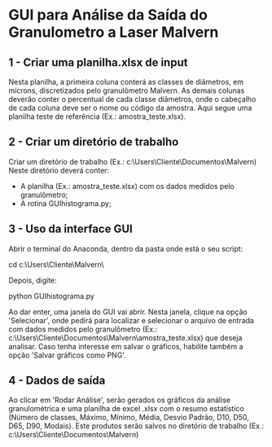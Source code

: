 # GUI para Análise da Saída do Granulometro a Laser Malvern

## 1 - Criar uma planilha.xlsx de input

Nesta planilha, a primeira coluna conterá as classes de diâmetros, em mícrons, discretizados pelo granulômetro Malvern. As demais colunas deverão conter o percentual de cada classe diâmetros, onde o cabeçalho de cada coluna deve ser o nome ou código da amostra. 
Aqui segue uma planilha teste de referência (Ex.: amostra_teste.xlsx).

## 2 - Criar um diretório de trabalho

Criar um diretório de trabalho (Ex.: c:\Users\Cliente\Documentos\Malvern\)
Neste diretório deverá conter:

* A planilha (Ex.: amostra_teste.xlsx) com os dados medidos pelo granulômetro;
* A rotina GUIhistograma.py;

## 3 - Uso da interface GUI

Abrir o terminal do Anaconda, dentro da pasta onde está o seu script:

cd c:\Users\Cliente\Malvern\

Depois, digite:

python GUIhistograma.py

Ao dar enter, uma janela do GUI vai abrir. Nesta janela, clique na opção 'Selecionar', onde pedirá para localizar e selecionar o arquivo de entrada com dados medidos pelo granulômetro (Ex.: c:\Users\Cliente\Documentos\Malvern\amostra_teste.xlsx) que deseja analisar.
Caso tenha interesse em salvar o gráficos, habilite também a opção 'Salvar gráficos como PNG'.

## 4 - Dados de saída

Ao clicar em 'Rodar Análise', serão gerados os gráficos da análise granulométrica e uma planilha de excel .xlsx com o resumo estatístico (Número de classes, Máximo, Mínimo, Média, Desvio Padrão, D10, D50, D65, D90, Modais). Este produtos serão salvos no diretório de trabalho (Ex.: c:\Users\Cliente\Documentos\Malvern\)
